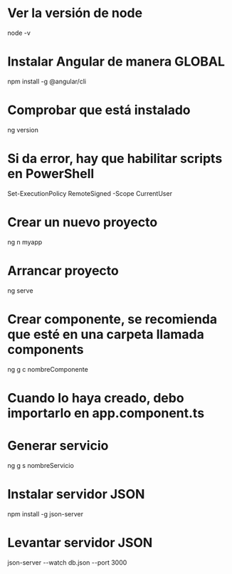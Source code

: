 # Ver la versión de node
node -v

# Instalar Angular de manera GLOBAL
npm install -g @angular/cli

# Comprobar que está instalado
ng version

# Si da error, hay que habilitar scripts en PowerShell
Set-ExecutionPolicy RemoteSigned -Scope CurrentUser

# Crear un nuevo proyecto
ng n myapp

# Arrancar proyecto
ng serve

# Crear componente, se recomienda que esté en una carpeta llamada components

ng g c nombreComponente

# Cuando lo haya creado, debo importarlo en app.component.ts

# Generar servicio
ng g s nombreServicio

# Instalar servidor JSON
npm install -g json-server 

# Levantar servidor JSON
json-server --watch db.json --port 3000


